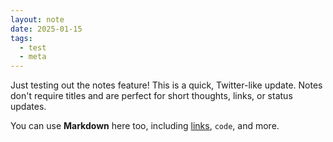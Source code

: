 ```yaml
---
layout: note
date: 2025-01-15
tags:
  - test
  - meta
---
```


Just testing out the notes feature! This is a quick, Twitter-like update. Notes don't require titles and are perfect for short thoughts, links, or status updates.

You can use **Markdown** here too, including [links](https://example.com), `code`, and more.
